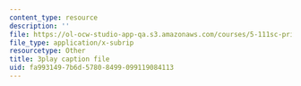 ```yaml
---
content_type: resource
description: ''
file: https://ol-ocw-studio-app-qa.s3.amazonaws.com/courses/5-111sc-principles-of-chemical-science-fall-2014/fa9931497b6d57808499099119084113_r7MO11iMsOQ.vtt
file_type: application/x-subrip
resourcetype: Other
title: 3play caption file
uid: fa993149-7b6d-5780-8499-099119084113
---
```

